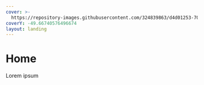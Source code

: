 ```yaml
---
cover: >-
  https://repository-images.githubusercontent.com/324839863/d4d01253-709b-4fb9-a85e-b4e93364e001
coverY: -49.66740576496674
layout: landing
---
```


# Home

Lorem ipsum
